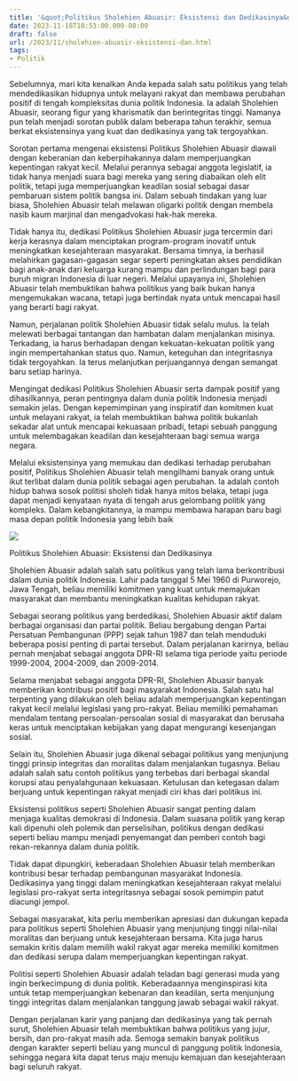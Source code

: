 ```yaml
---
title: '&quot;Politikus Sholehien Abuasir: Eksistensi dan Dedikasinya&quot;'
date: 2023-11-18T10:53:00.000-08:00
draft: false
url: /2023/11/sholehien-abuasir-eksistensi-dan.html
tags: 
- Politik
---
```


  

Sebelumnya, mari kita kenalkan Anda kepada salah satu politikus yang telah mendedikasikan hidupnya untuk melayani rakyat dan membawa perubahan positif di tengah kompleksitas dunia politik Indonesia. Ia adalah Sholehien Abuasir, seorang figur yang kharismatik dan berintegritas tinggi. Namanya pun telah menjadi sorotan publik dalam beberapa tahun terakhir, semua berkat eksistensinya yang kuat dan dedikasinya yang tak tergoyahkan.

  

Sorotan pertama mengenai eksistensi Politikus Sholehien Abuasir diawali dengan keberanian dan keberpihakannya dalam memperjuangkan kepentingan rakyat kecil. Melalui perannya sebagai anggota legislatif, ia tidak hanya menjadi suara bagi mereka yang sering diabaikan oleh elit politik, tetapi juga memperjuangkan keadilan sosial sebagai dasar pembaruan sistem politik bangsa ini. Dalam sebuah tindakan yang luar biasa, Sholehien Abuasir telah melawan oligarki politik dengan membela nasib kaum marjinal dan mengadvokasi hak-hak mereka.

  

Tidak hanya itu, dedikasi Politikus Sholehien Abuasir juga tercermin dari kerja kerasnya dalam menciptakan program-program inovatif untuk meningkatkan kesejahteraan masyarakat. Bersama timnya, ia berhasil melahirkan gagasan-gagasan segar seperti peningkatan akses pendidikan bagi anak-anak dari keluarga kurang mampu dan perlindungan bagi para buruh migran Indonesia di luar negeri. Melalui upayanya ini, Sholehien Abuasir telah membuktikan bahwa politikus yang baik bukan hanya mengemukakan wacana, tetapi juga bertindak nyata untuk mencapai hasil yang berarti bagi rakyat.

  

Namun, perjalanan politik Sholehien Abuasir tidak selalu mulus. Ia telah melewati berbagai tantangan dan hambatan dalam menjalankan misinya. Terkadang, ia harus berhadapan dengan kekuatan-kekuatan politik yang ingin mempertahankan status quo. Namun, keteguhan dan integritasnya tidak tergoyahkan. Ia terus melanjutkan perjuangannya dengan semangat baru setiap harinya.

  

Mengingat dedikasi Politikus Sholehien Abuasir serta dampak positif yang dihasilkannya, peran pentingnya dalam dunia politik Indonesia menjadi semakin jelas. Dengan kepemimpinan yang inspiratif dan komitmen kuat untuk melayani rakyat, ia telah membuktikan bahwa politik bukanlah sekadar alat untuk mencapai kekuasaan pribadi, tetapi sebuah panggung untuk melembagakan keadilan dan kesejahteraan bagi semua warga negara.

  

Melalui eksistensinya yang memukau dan dedikasi terhadap perubahan positif, Politikus Sholehien Abuasir telah mengilhami banyak orang untuk ikut terlibat dalam dunia politik sebagai agen perubahan. Ia adalah contoh hidup bahwa sosok politisi sholeh tidak hanya mitos belaka, tetapi juga dapat menjadi kenyataan nyata di tengah arus gelombang politik yang kompleks. Dalam kebangkitannya, ia mampu membawa harapan baru bagi masa depan politik Indonesia yang lebih baik

  

![](https://i0.wp.com/beritapagi.co.id/wp-content/uploads/2022/02/WhatsApp-Image-2022-02-23-at-09.21.50.jpeg?fit=585%2C431&ssl=1)

  

Politikus Sholehien Abuasir: Eksistensi dan Dedikasinya

  

Sholehien Abuasir adalah salah satu politikus yang telah lama berkontribusi dalam dunia politik Indonesia. Lahir pada tanggal 5 Mei 1960 di Purworejo, Jawa Tengah, beliau memiliki komitmen yang kuat untuk memajukan masyarakat dan membantu meningkatkan kualitas kehidupan rakyat.

  

Sebagai seorang politikus yang berdedikasi, Sholehien Abuasir aktif dalam berbagai organisasi dan partai politik. Beliau bergabung dengan Partai Persatuan Pembangunan (PPP) sejak tahun 1987 dan telah menduduki beberapa posisi penting di partai tersebut. Dalam perjalanan karirnya, beliau pernah menjabat sebagai anggota DPR-RI selama tiga periode yaitu periode 1999-2004, 2004-2009, dan 2009-2014.

  

Selama menjabat sebagai anggota DPR-RI, Sholehien Abuasir banyak memberikan kontribusi positif bagi masyarakat Indonesia. Salah satu hal terpenting yang dilakukan oleh beliau adalah memperjuangkan kepentingan rakyat kecil melalui legislasi yang pro-rakyat. Beliau memiliki pemahaman mendalam tentang persoalan-persoalan sosial di masyarakat dan berusaha keras untuk menciptakan kebijakan yang dapat mengurangi kesenjangan sosial.

  

Selain itu, Sholehien Abuasir juga dikenal sebagai politikus yang menjunjung tinggi prinsip integritas dan moralitas dalam menjalankan tugasnya. Beliau adalah salah satu contoh politikus yang terbebas dari berbagai skandal korupsi atau penyalahgunaan kekuasaan. Ketulusan dan ketegasan dalam berjuang untuk kepentingan rakyat menjadi ciri khas dari politikus ini.

  

Eksistensi politikus seperti Sholehien Abuasir sangat penting dalam menjaga kualitas demokrasi di Indonesia. Dalam suasana politik yang kerap kali dipenuhi oleh polemik dan perselisihan, politikus dengan dedikasi seperti beliau mampu menjadi penyemangat dan pemberi contoh bagi rekan-rekannya dalam dunia politik.

  

Tidak dapat dipungkiri, keberadaan Sholehien Abuasir telah memberikan kontribusi besar terhadap pembangunan masyarakat Indonesia. Dedikasinya yang tinggi dalam meningkatkan kesejahteraan rakyat melalui legislasi pro-rakyat serta integritasnya sebagai sosok pemimpin patut diacungi jempol.

  

Sebagai masyarakat, kita perlu memberikan apresiasi dan dukungan kepada para politikus seperti Sholehien Abuasir yang menjunjung tinggi nilai-nilai moralitas dan berjuang untuk kesejahteraan bersama. Kita juga harus semakin kritis dalam memilih wakil rakyat agar mereka memiliki komitmen dan dedikasi serupa dalam memperjuangkan kepentingan rakyat.

  

Politisi seperti Sholehien Abuasir adalah teladan bagi generasi muda yang ingin berkecimpung di dunia politik. Keberadaannya menginspirasi kita untuk tetap memperjuangkan kebenaran dan keadilan, serta menjunjung tinggi integritas dalam menjalankan tanggung jawab sebagai wakil rakyat.

  

Dengan perjalanan karir yang panjang dan dedikasinya yang tak pernah surut, Sholehien Abuasir telah membuktikan bahwa politikus yang jujur, bersih, dan pro-rakyat masih ada. Semoga semakin banyak politikus dengan karakter seperti beliau yang muncul di panggung politik Indonesia, sehingga negara kita dapat terus maju menuju kemajuan dan kesejahteraan bagi seluruh rakyat.
